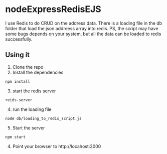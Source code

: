 # nodeExpressRedisEJS
I use Redis to do CRUD on the address data.
There is a loading file in the db folder that load the json addreess array into redis.  PS, the script may have some bugs depends on your system, but all the data can be loaded to redis successfully.



## Using it

1) Clone the repo
2) Install the dependencies

```
npm install
```

3) start the redis server
```
reids-server
```


4) run the loading file
```
node db/loading_to_redis_script.js
```

5) Start the server

```
npm start
```

4) Point your browser to http://locahost:3000


